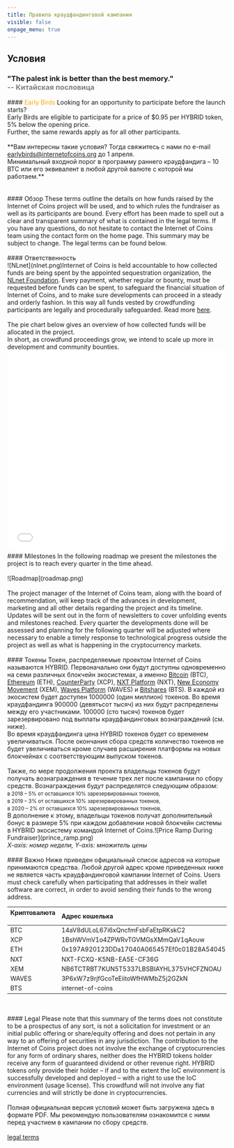 ```yaml
---
title: Правила краудфандинговой кампании
visible: false
onpage_menu: true
---
```


## Условия
<h3>"The palest ink is better than the best memory."<br><span style="color:gray;"> -- Китайская пословица</span></h3>
#### <span style="color: orange;">Early Birds</span>
Looking for an opportunity to participate before the launch starts?<br>Early Birds are eligible to participate for a price of $0.95 per HYBRID token, 5% below the opening price.<br>Further, the same rewards apply as for all other participants.
<br><br>**Вам интересны такие условия? Тогда свяжитесь с нами по e-mail <a href="mailto:earlybirds@internetofcoins.org">earlybirds@internetofcoins.org</a> до 1 апреля.<br /> Минимальный входной порог в программу раннего краудфандига – 10 BTC или его эквивалент в любой другой валюте с которой мы работаем.**
<br><br><br>
#### Обзор
These terms outline the details on how funds raised by the Internet of Coins project will be used, and to which rules the fundraiser as well as its participants are bound. Every effort has been made to spell out a clear and transparent summary of what is contained in the legal terms. If you have any questions, do not hesitate to contact the Internet of Coins team using the contact form on the home page. This summary may be subject to change. The legal terms can be found below.
<br><br>
#### Ответственность
<span class="column-left" style="width: 200px;"><br>![NLnet](nlnet.png)</span><span class="column-right">Internet of Coins is held accountable to how collected funds are being spent by the appointed sequestration organization, the <a href="https://nlnet.nl" target="_blank">NLnet Foundation</a>. Every payment, whether regular or bounty, must be requested before funds can be spent, to safeguard the financial situation of Internet of Coins, and to make sure developments can proceed in a steady and orderly fashion. In this way all funds vested by crowdfunding participants are legally and procedurally safeguarded. Read more <a href="https://coinstorm.net/terms/NLnet_letter.pdf">here</a>.</span>
<br><br>
The pie chart below gives an overview of how collected funds will be allocated in the project.<br />
In short, as crowdfund proceedings grow, we intend to scale up more in development and community bounties.<br />
<iframe src="/piechart/index.html" frameborder="0" style="width: 100%; height: 460px; border: 0px solid #CCC; border-radius: 12px;">You need a frames capable browser to access the pie chart detailing funding round spending.</iframe>
#### Milestones
In the following roadmap we present the milestones the project is to reach every quarter in the time ahead.
<br><br>
![Roadmap](roadmap.png)
<br><br>
The project manager of the Internet of Coins team, along with the board of recommendation, will keep track of the advances in development, marketing and all other details regarding the project and its timeline. Updates will be sent out in the form of newsletters to cover unfolding events and milestones reached. Every quarter the developments done will be assessed and planning for the following quarter will be adjusted where necessary to enable a timely response to technological progress outside the project as well as what is happening in the cryptocurrency markets. 
<br><br>
#### Токены
Токен, распределяемые проектом Internet of Coins называются HYBRID. Первоначально они будут доступны одновременно на семи различных блокчейн экосистемах, а именно <a href="https://bitcoin.com" target="_blank">Bitcoin</a> (BTC), <a href="https://ethereum.org" target="_blank">Ethereum</a> (ETH), <a href="https://counterparty.io" target="_blank">CounterParty</a> (XCP), <a href="http://nxt.org/" target="_blank">NXT Platform</a> (NXT), <a href="https://www.nem.io/" target="_blank">New Economy Movement</a> (XEM), <a href="https://wavesplatform.com/" target="_blank">Waves Platform</a> (WAVES) и <a href="https://bitshares.org/" target="_blank">Bitshares</a> (BTS).
В каждой из экосистем будет доступен 1000000 (один миллион) токенов. Во время краудфандинга 900000 (девятьсот тысяч) из них будут распределены между его участниками. 100000 (сто тысяч) токенов будет зарезервировано под выплаты краудфандинговых вознаграждений (см. ниже).
<span class="column-left"><br>Во время краудфандинга цена HYBRID токенов будет со временем увеличиваться. После окончания сбора средств количество токенов не будет увеличиваться кроме случаев расширения платформы на новых блокчейнах с соответствующим выпуском токенов.<br><br>Также, по мере продолжения проекта владельцы токенов будут получать вознаграждения в течение трех лет после кампании по сбору средств. Вознаграждения будут распределятся следующим образом:<small><br>
в 2018 – 5% от оставшихся 10% зарезервированных токенов,<br>
в 2019 – 3% от оставшихся 10% зарезервированных токенов,<br>
в 2020 – 2% от оставшихся 10% зарезервированных токенов,<br></small>
В дополнение к этому, владельцы токенов получат дополнительный бонус в размере 5% при каждом добавлении новой блокчейн системы в HYBRID экосистему командой Internet of Coins.</span><span class="column-right">![Price Ramp During Fundraiser](prince_ramp.png)<br>
<em>X-axis: номер недели, Y-axis: множитель цены</em></span>
<br><br>
#### Важно
Ниже приведен официальный список адресов на которые принимаются средства. Любой другой адрес кроме приведенных ниже не является часть краудфандинговой кампании Internet of Coins. Users must check carefully when participating that addresses in their wallet software are correct, in order to avoid sending their funds to the wrong address.
<br>
<center><table style="text-align: left;">
<thead><tr><th>Криптовалюта &nbsp;&nbsp;&nbsp;&nbsp;&nbsp;</th><th>Адрес кошелька</th></tr></thead>
<tbody>
<tr><td>BTC</td><td>14aV8dULoL67i6xQncfmFsbFaEtpRKskC2</td></tr>
<tr><td>XCP</td><td>1BshWVmV1o4ZPWRvTGVMGsXMmQaV1qAouw</td></tr>
<tr><td>ETH</td><td>0x197A920123DDa17040A065457Ef0c01B28A54045</td></tr>
<tr><td>NXT</td><td>NXT-FCXQ-K5NB-EA5E-CF36G</td></tr>
<tr><td>XEM</td><td>NB6TCTRBT7KUN5T5337LBSBIAYHL375VHCFZNOAU</td></tr>
<tr><td>WAVES</td><td>3P6xW7z9rjfGcoTeEiitoWfHWMbZ5j2GZkN</td></tr>
<tr><td>BTS</td><td>internet-of-coins</td></tr>
</tbody></table></center>
<br><br>
#### Legal
Please note that this summary of the terms does not constitute to be a prospectus of any sort, is not a solicitation for investment or an initial public offering or share/equity offering and does not pertain in any way to an offering of securities in any jurisdiction.
The contribution to the Internet of Coins project does not involve the exchange of cryptocurrencies for any form of ordinary shares, neither does the HYBRID tokens holder receive any form of guaranteed dividend or other revenue right. HYBRID tokens only provide their holder – if and to the extent the IoC environment is successfully developed and deployed – with a right to use the IoC environment (usage license).
This crowdfund will not involve any fiat currencies and will strictly be done in cryptocurrencies.
<br><br>
Полная официальная версия условий может быть загружена здесь в формате PDF. Мы рекомендую пользователям ознакомится с ними перед участием в кампании по сбору средств.<br><br>
<a class="page-scroll btn btn-xl" href="/IoC_crowdfund_terms.pdf" target="_blank">legal terms</a>
<br><br>